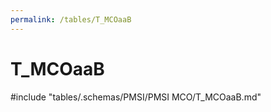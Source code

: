 ```yaml
---
permalink: /tables/T_MCOaaB
---
```

# T\_MCOaaB
<!-- SPDX-License-Identifier: MPL-2.0 -->

<!-- ATTENTION : Ne pas supprimer ou modifier la ligne ci-dessous -->
#include "tables/.schemas/PMSI/PMSI MCO/T_MCOaaB.md"
<!-- ATTENTION : Ne pas supprimer ou modifier la ligne ci-dessus -->

